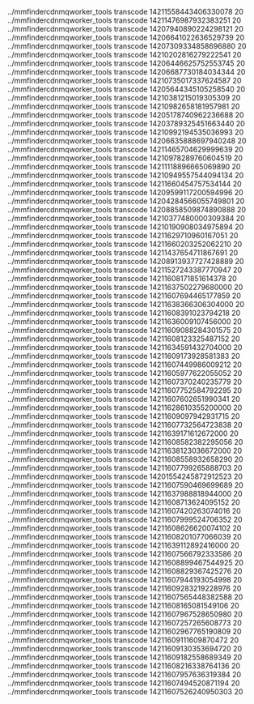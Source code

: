 ../mmfindercdnmqworker_tools transcode 14211558443406330078 20
../mmfindercdnmqworker_tools transcode 14211476987932383251 20
../mmfindercdnmqworker_tools transcode 14207940890224298121 20
../mmfindercdnmqworker_tools transcode 14206641022636529739 20
../mmfindercdnmqworker_tools transcode 14207309334858696880 20
../mmfindercdnmqworker_tools transcode 14210202816279222541 20
../mmfindercdnmqworker_tools transcode 14206446625752553745 20
../mmfindercdnmqworker_tools transcode 14206687730184034344 20
../mmfindercdnmqworker_tools transcode 14210735017337624587 20
../mmfindercdnmqworker_tools transcode 14205644345105258540 20
../mmfindercdnmqworker_tools transcode 14210381215019305309 20
../mmfindercdnmqworker_tools transcode 14210982658181957981 20
../mmfindercdnmqworker_tools transcode 14205178740962236688 20
../mmfindercdnmqworker_tools transcode 14203789325451663440 20
../mmfindercdnmqworker_tools transcode 14210992194535036993 20
../mmfindercdnmqworker_tools transcode 14206635888697940248 20
../mmfindercdnmqworker_tools transcode 14211465704629999639 20
../mmfindercdnmqworker_tools transcode 14210978289760604519 20
../mmfindercdnmqworker_tools transcode 14211118896665069890 20
../mmfindercdnmqworker_tools transcode 14210949557544094134 20
../mmfindercdnmqworker_tools transcode 14211660454757534144 20
../mmfindercdnmqworker_tools transcode 14209599117200594996 20
../mmfindercdnmqworker_tools transcode 14204284566055749801 20
../mmfindercdnmqworker_tools transcode 14208858509874890888 20
../mmfindercdnmqworker_tools transcode 14210377480000309384 20
../mmfindercdnmqworker_tools transcode 14210190908034975894 20
../mmfindercdnmqworker_tools transcode 14211629710960167051 20
../mmfindercdnmqworker_tools transcode 14211660203252062210 20
../mmfindercdnmqworker_tools transcode 14211437654711867691 20
../mmfindercdnmqworker_tools transcode 14208913937727428889 20
../mmfindercdnmqworker_tools transcode 14211527243387770947 20
../mmfindercdnmqworker_tools transcode 14211608171851614378 20
../mmfindercdnmqworker_tools transcode 14211637502279680000 20
../mmfindercdnmqworker_tools transcode 14211607694465177859 20
../mmfindercdnmqworker_tools transcode 14211638366306304000 20
../mmfindercdnmqworker_tools transcode 14211608391023794218 20
../mmfindercdnmqworker_tools transcode 14211636009107456000 20
../mmfindercdnmqworker_tools transcode 14211609088284301575 20
../mmfindercdnmqworker_tools transcode 14211608123325487152 20
../mmfindercdnmqworker_tools transcode 14211634591432704000 20
../mmfindercdnmqworker_tools transcode 14211609173928581383 20
../mmfindercdnmqworker_tools transcode 14211607449986009212 20
../mmfindercdnmqworker_tools transcode 14211605977622055052 20
../mmfindercdnmqworker_tools transcode 14211607370240235779 20
../mmfindercdnmqworker_tools transcode 14211607752584792295 20
../mmfindercdnmqworker_tools transcode 14211607602651990341 20
../mmfindercdnmqworker_tools transcode 14211628610355200000 20
../mmfindercdnmqworker_tools transcode 14211609097942931715 20
../mmfindercdnmqworker_tools transcode 14211607732564723838 20
../mmfindercdnmqworker_tools transcode 14211639171612672000 20
../mmfindercdnmqworker_tools transcode 14211608582382295056 20
../mmfindercdnmqworker_tools transcode 14211638123036672000 20
../mmfindercdnmqworker_tools transcode 14211608558932658290 20
../mmfindercdnmqworker_tools transcode 14211607799265888703 20
../mmfindercdnmqworker_tools transcode 14201554245872912523 20
../mmfindercdnmqworker_tools transcode 14211607590469699689 20
../mmfindercdnmqworker_tools transcode 14211637988818944000 20
../mmfindercdnmqworker_tools transcode 14211608713624095152 20
../mmfindercdnmqworker_tools transcode 14211607420263074016 20
../mmfindercdnmqworker_tools transcode 14211607999524706352 20
../mmfindercdnmqworker_tools transcode 14211608626620074102 20
../mmfindercdnmqworker_tools transcode 14211608201077066039 20
../mmfindercdnmqworker_tools transcode 14211639112892416000 20
../mmfindercdnmqworker_tools transcode 14211607566792333586 20
../mmfindercdnmqworker_tools transcode 14211608899467544925 20
../mmfindercdnmqworker_tools transcode 14211608829367425276 20
../mmfindercdnmqworker_tools transcode 14211607944193054998 20
../mmfindercdnmqworker_tools transcode 14211609283219228976 20
../mmfindercdnmqworker_tools transcode 14211607565448382588 20
../mmfindercdnmqworker_tools transcode 14211608165081549106 20
../mmfindercdnmqworker_tools transcode 14211607967528650980 20
../mmfindercdnmqworker_tools transcode 14211607257265608773 20
../mmfindercdnmqworker_tools transcode 14211602967765190809 20
../mmfindercdnmqworker_tools transcode 14211609111609870472 20
../mmfindercdnmqworker_tools transcode 14211609130353694720 20
../mmfindercdnmqworker_tools transcode 14211609182558689349 20
../mmfindercdnmqworker_tools transcode 14211608216338764136 20
../mmfindercdnmqworker_tools transcode 14211607957636319384 20
../mmfindercdnmqworker_tools transcode 14211607494520871194 20
../mmfindercdnmqworker_tools transcode 14211607526240950303 20